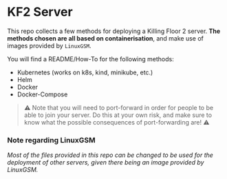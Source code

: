 # KF2 Server

This repo collects a few methods for deploying a Killing Floor 2 server. **The methods chosen are all based on containerisation**, and make use of images provided by `LinuxGSM`.

You will find a README/How-To for the following methods:

- Kubernetes (works on k8s, kind, minikube, etc.)
- Helm
- Docker
- Docker-Compose

> :warning: Note that you will need to port-forward in order for people to be able to join your server. Do this at your own risk, and make sure to know what the possible consequences of port-forwarding are! :warning:

### Note regarding LinuxGSM

*Most of the files provided in this repo can be changed to be used for the deployment of other servers, given there being an image provided by LinuxGSM.*